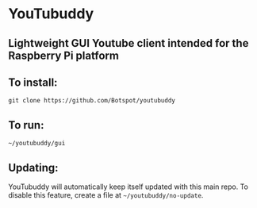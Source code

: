 # YouTubuddy
## Lightweight GUI Youtube client intended for the Raspberry Pi platform

## To install:
```
git clone https://github.com/Botspot/youtubuddy
```

## To run:
```
~/youtubuddy/gui
```
## Updating:
YouTubuddy will automatically keep itself updated with this main repo. To disable this feature, create a file at `~/youtubuddy/no-update`.

